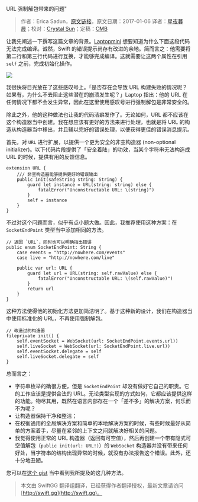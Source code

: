 URL 强制解包带来的问题"

> 作者：Erica Sadun，[原文链接](http://ericasadun.com/2017/01/06/holy-war-forced-unwrapping-urls/)，原文日期：2017-01-06
> 译者：[星夜暮晨](http://www.jianshu.com/users/ef1058d2d851)；校对：[Crystal Sun](http://www.jianshu.com/users/7a2d2cc38444/latest_articles)；定稿：[CMB](https://github.com/chenmingbiao)
  









让我先阐述一下撰写这篇文章的背景。[Laptopmini](https://github.com/Laptopmini) 想要知道为什么下面这段代码无法完成编译。诚然，Swift 的错误提示尚存有改进的余地。简而言之：他需要将第二行和第三行代码进行互换，才能够完成编译。这就需要让这两个属性在引用 `self` 之前，完成初始化操作。



![](http://ericasadun.com/wp-content/uploads/2017/01/rq6ZVbB.png)

我很快将目光放在了这些感叹号上。「是否存在会导致 URL 构建失败的情况呢？如果有，为什么不去阻止这些潜在的崩溃发生呢？」Laptop 指出：他的 URL 在任何情况下都不会发生异常，因此在这里使用感叹号进行强制解包是非常安全的。

除此之外，他的这种做法也让我的代码洁癖发作了。无论如何，URL 都不应该在这个构造器当中创建。我在想应该有更好的方法来进行处理，也就是将 URL 的构造从构造器当中移出，并且辅以完好的错误处理，以便获得更佳的错误消息提示。

首先，对 `URL` 进行扩展，以提供一个更为安全的非空构造器 (non-optional initializer)。以下代码片段提供了「安全着陆」的功效，当某个字符串无法构造成 URL 的时候，提供有用的反馈信息。

    
    extension URL {
        /// 非空构造器能够提供更好的错误输出
        public init(safeString string: String) {
            guard let instance = URL(string: string) else {
                fatalError("Unconstructable URL: \(string)")
            }
            self = instance
        }
    }

不过对这个问题而言，似乎有点小题大做。因此，我推荐使用这种方案：在 `SocketEndPoint` 类型当中添加相同的方法。

    
    // 返回 `URL`，同时也可以明确指出错误
    public enum SocketEndPoint: String {
        case events = "http://nowhere.com/events"
        case live = "http://nowhere.com/live"
        
        public var url: URL {
            guard let url = URL(string: self.rawValue) else {
                fatalError("Unconstructable URL: \(self.rawValue)")
            }
            return url
        }
    }

这种方法使得他的初始化方法更加简洁明了。基于这种新的设计，我们在构造器当中使用标准化的 URL，不再使用强制解包。

    
    // 改造过的构造器
    fileprivate init() {
        self.eventSocket = WebSocket(url: SocketEndPoint.events.url))
        self.liveSocket = WebSocket(url: SocketEndPoint.live.url))
        self.eventSocket.delegate = self
        self.liveSocket.delegate = self
    }

总而言之：

* 字符串枚举的确很方便，但是 `SocketEndPoint` 却没有做好它自己的职责。它的工作应该是提供合法的 URL。无论类型实现的方式如何，它都应该提供这样的功能。物尽其用，既然在语言内部存在一个「差不多」的解决方案，何乐而不为呢？
* 让构造器保持干净和整洁；
* 在权衡通用的全局解决方案和简单的本地解决方案的时候，有些时候最好从简单的方案着手，尽量在紧邻的上下文之间就解决好相关的问题。
* 我觉得使用正常的 URL 构造器（返回有可空值），然后再创建一个带有隐式可空值解包（`public init(url: URL!)`）的 `WebSocket` 构造器并没有带来任何好处，当字符串的结构出现异常的时候，就没有办法报告这个错误。此外，还十分地丑陋。

您可以在[这个 gist](https://gist.github.com/erica/d300f8dac3baa7d40aadd18bd1902172) 当中看到我所提及的这几种方法。
> 本文由 SwiftGG 翻译组翻译，已经获得作者翻译授权，最新文章请访问 [http://swift.gg](http://swift.gg)。